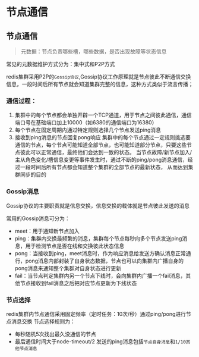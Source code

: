 # 节点通信

## 节点通信
> 元数据：节点负责哪些槽，哪些数据，是否出现故障等状态信息

常见的元数据维护方式分为：集中式和P2P方式

redis集群采用P2P的`Gossip协议`,Gossip协议工作原理就是节点彼此不断通信交换信息，一段时间后所有节点就会知道集群完整的信息，这种方式类似于流言传播；

### 通信过程：
1. 集群中的每个节点都会单独开辟一个TCP通道，用于节点之间彼此通信，通信端口号在基础端口加上10000（如6380的通信端口为16380）
2. 每个节点在固定周期内通过特定规则选择几个节点发送ping消息
3. 接收到ping消息的节点回复pong响应
集群中的每个节点通过一定规则挑选要通信的节点，每个节点可能知道全部节点，也可能知道部分节点，只要这些节点彼此可以正常通信，最终他们会达到一致的状态。
当节点故障/新节点加入/主从角色变化/槽信息变更等事件发生时，通过不断的ping/pong消息通信，经过一段时间后所有节点都会知道整个集群的全部节点的最新状态，
从而达到集群同步的目的
### Gossip消息
Gossip协议的主要职责就是信息交换，信息交换的载体就是节点彼此发送的消息

常用的Gossip消息可分为：
- meet：用于通知新节点加入
- ping：集群内交换最频繁的消息，集群每个节点每秒向多个节点发送ping消息，用于检测节点是否在线和交换彼此状态信息
- pong：当接收到ping，meet消息时，作为响应消息给发送方确认消息正常通行，pong消息内部封装了自身状态数据，节点也可以向集群内广播自身的pong消息来通知整个集群对自身状态进行更新
- fail：当节点判定集群内另一个节点下线时，会向集群内广播一个fail消息，其他节点接收到fail消息之后把对应节点更新为下线状态
### 节点选择
redis集群内节点通信采用固定频率（定时任务：10次/秒）通过ping/pong进行节点消息交换
节点选择规则为：
- 每秒随机5次找出最久没通信的节点
- 最后通信时间大于node-timeout/2
发送的ping消息包括`节点自身消息`和`1/10其他节点消息`
